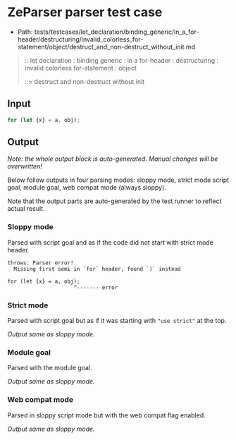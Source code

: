 # ZeParser parser test case

- Path: tests/testcases/let_declaration/binding_generic/in_a_for-header/destructuring/invalid_colorless_for-statement/object/destruct_and_non-destruct_without_init.md

> :: let declaration : binding generic : in a for-header : destructuring : invalid colorless for-statement : object
>
> ::> destruct and non-destruct without init

## Input

`````js
for (let {x} = a, obj);
`````

## Output

_Note: the whole output block is auto-generated. Manual changes will be overwritten!_

Below follow outputs in four parsing modes: sloppy mode, strict mode script goal, module goal, web compat mode (always sloppy).

Note that the output parts are auto-generated by the test runner to reflect actual result.

### Sloppy mode

Parsed with script goal and as if the code did not start with strict mode header.

`````
throws: Parser error!
  Missing first semi in `for` header, found `)` instead

for (let {x} = a, obj);
                     ^------- error
`````

### Strict mode

Parsed with script goal but as if it was starting with `"use strict"` at the top.

_Output same as sloppy mode._

### Module goal

Parsed with the module goal.

_Output same as sloppy mode._

### Web compat mode

Parsed in sloppy script mode but with the web compat flag enabled.

_Output same as sloppy mode._
